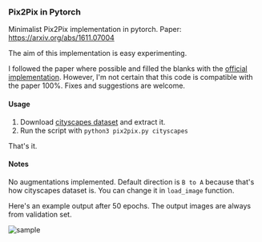 ### Pix2Pix in Pytorch

Minimalist Pix2Pix implementation in pytorch. 
Paper: https://arxiv.org/abs/1611.07004

The aim of this implementation is easy experimenting.

I followed the paper where possible and filled the blanks with the [official implementation](https://github.com/junyanz/pytorch-CycleGAN-and-pix2pix). However, I'm not certain that this code is compatible with the paper 100%. Fixes and suggestions are welcome.

#### Usage

1. Download [cityscapes dataset](https://people.eecs.berkeley.edu/~tinghuiz/projects/pix2pix/datasets/cityscapes.tar.gz) and extract it. 
2. Run the script with `python3 pix2pix.py cityscapes`

That's it.

#### Notes

No augmentations implemented. Default direction is `B to A` because that's how cityscapes dataset is. You can change it in `load_image` function.

Here's an example output after 50 epochs. The output images are always from validation set.

![sample](https://i.imgur.com/XIGyOB5.png)
